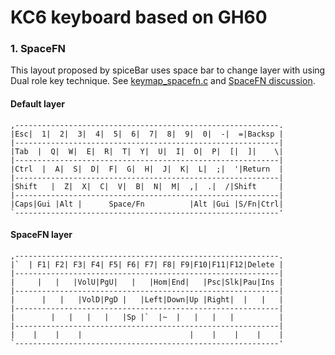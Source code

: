 KC6 keyboard based on GH60
==========================

### 1. SpaceFN
This layout proposed by spiceBar uses space bar to change layer with using Dual role key technique. See [keymap_spacefn.c](keymap_spacefn.c) and [SpaceFN discussion](http://geekhack.org/index.php?topic=51069.0).

#### Default layer
    ,-----------------------------------------------------------.
    |Esc|  1|  2|  3|  4|  5|  6|  7|  8|  9|  0|  -|  =|Backsp |
    |-----------------------------------------------------------|
    |Tab  |  Q|  W|  E|  R|  T|  Y|  U|  I|  O|  P|  [|  ]|    \|
    |-----------------------------------------------------------|
    |Ctrl  |  A|  S|  D|  F|  G|  H|  J|  K|  L|  ;|  '|Return  |
    |-----------------------------------------------------------|
    |Shift   |  Z|  X|  C|  V|  B|  N|  M|  ,|  .|  /|Shift     |
    |-----------------------------------------------------------|
    |Caps|Gui |Alt |      Space/Fn          |Alt |Gui |S/Fn|Ctrl|
    `-----------------------------------------------------------'
#### SpaceFN layer
    ,-----------------------------------------------------------.
    |`  | F1| F2| F3| F4| F5| F6| F7| F8| F9|F10|F11|F12|Delete |
    |-----------------------------------------------------------|
    |     |   |   |VolU|PgU|   |   |Hom|End|   |Psc|Slk|Pau|Ins |
    |-----------------------------------------------------------|
    |      |   |   |VolD|PgD |   |Left|Down|Up |Right|  |   |   |
    |-----------------------------------------------------------|
    |        |   |   |   |   |Sp |`  |~  |   |   |   |          |
    |-----------------------------------------------------------|
    |    |    |    |                        |    |    |    |    |
    `-----------------------------------------------------------'
